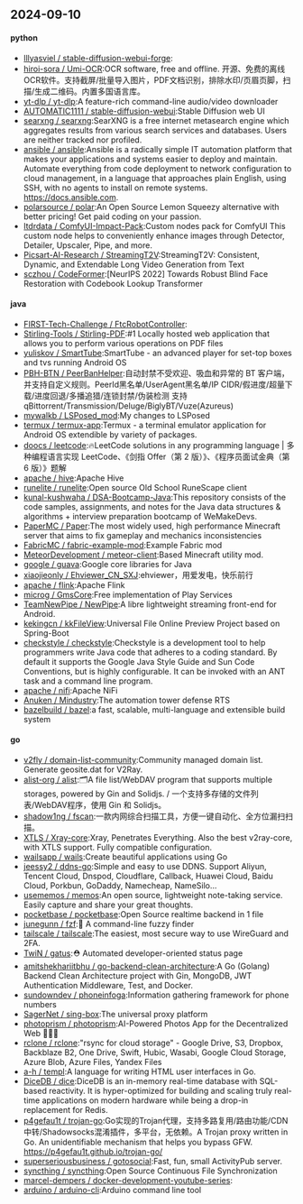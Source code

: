 ## 2024-09-10

#### python
* [lllyasviel / stable-diffusion-webui-forge](https://github.com/lllyasviel/stable-diffusion-webui-forge):
* [hiroi-sora / Umi-OCR](https://github.com/hiroi-sora/Umi-OCR):OCR software, free and offline. 开源、免费的离线OCR软件。支持截屏/批量导入图片，PDF文档识别，排除水印/页眉页脚，扫描/生成二维码。内置多国语言库。
* [yt-dlp / yt-dlp](https://github.com/yt-dlp/yt-dlp):A feature-rich command-line audio/video downloader
* [AUTOMATIC1111 / stable-diffusion-webui](https://github.com/AUTOMATIC1111/stable-diffusion-webui):Stable Diffusion web UI
* [searxng / searxng](https://github.com/searxng/searxng):SearXNG is a free internet metasearch engine which aggregates results from various search services and databases. Users are neither tracked nor profiled.
* [ansible / ansible](https://github.com/ansible/ansible):Ansible is a radically simple IT automation platform that makes your applications and systems easier to deploy and maintain. Automate everything from code deployment to network configuration to cloud management, in a language that approaches plain English, using SSH, with no agents to install on remote systems. https://docs.ansible.com.
* [polarsource / polar](https://github.com/polarsource/polar):An Open Source Lemon Squeezy alternative with better pricing! Get paid coding on your passion.
* [ltdrdata / ComfyUI-Impact-Pack](https://github.com/ltdrdata/ComfyUI-Impact-Pack):Custom nodes pack for ComfyUI This custom node helps to conveniently enhance images through Detector, Detailer, Upscaler, Pipe, and more.
* [Picsart-AI-Research / StreamingT2V](https://github.com/Picsart-AI-Research/StreamingT2V):StreamingT2V: Consistent, Dynamic, and Extendable Long Video Generation from Text
* [sczhou / CodeFormer](https://github.com/sczhou/CodeFormer):[NeurIPS 2022] Towards Robust Blind Face Restoration with Codebook Lookup Transformer

#### java
* [FIRST-Tech-Challenge / FtcRobotController](https://github.com/FIRST-Tech-Challenge/FtcRobotController):
* [Stirling-Tools / Stirling-PDF](https://github.com/Stirling-Tools/Stirling-PDF):#1 Locally hosted web application that allows you to perform various operations on PDF files
* [yuliskov / SmartTube](https://github.com/yuliskov/SmartTube):SmartTube - an advanced player for set-top boxes and tvs running Android OS
* [PBH-BTN / PeerBanHelper](https://github.com/PBH-BTN/PeerBanHelper):自动封禁不受欢迎、吸血和异常的 BT 客户端，并支持自定义规则。PeerId黑名单/UserAgent黑名单/IP CIDR/假进度/超量下载/进度回退/多播追猎/连锁封禁/伪装检测 支持 qBittorrent/Transmission/Deluge/BiglyBT/Vuze(Azureus)
* [mywalkb / LSPosed_mod](https://github.com/mywalkb/LSPosed_mod):My changes to LSPosed
* [termux / termux-app](https://github.com/termux/termux-app):Termux - a terminal emulator application for Android OS extendible by variety of packages.
* [doocs / leetcode](https://github.com/doocs/leetcode):🔥LeetCode solutions in any programming language | 多种编程语言实现 LeetCode、《剑指 Offer（第 2 版）》、《程序员面试金典（第 6 版）》题解
* [apache / hive](https://github.com/apache/hive):Apache Hive
* [runelite / runelite](https://github.com/runelite/runelite):Open source Old School RuneScape client
* [kunal-kushwaha / DSA-Bootcamp-Java](https://github.com/kunal-kushwaha/DSA-Bootcamp-Java):This repository consists of the code samples, assignments, and notes for the Java data structures & algorithms + interview preparation bootcamp of WeMakeDevs.
* [PaperMC / Paper](https://github.com/PaperMC/Paper):The most widely used, high performance Minecraft server that aims to fix gameplay and mechanics inconsistencies
* [FabricMC / fabric-example-mod](https://github.com/FabricMC/fabric-example-mod):Example Fabric mod
* [MeteorDevelopment / meteor-client](https://github.com/MeteorDevelopment/meteor-client):Based Minecraft utility mod.
* [google / guava](https://github.com/google/guava):Google core libraries for Java
* [xiaojieonly / Ehviewer_CN_SXJ](https://github.com/xiaojieonly/Ehviewer_CN_SXJ):ehviewer，用爱发电，快乐前行
* [apache / flink](https://github.com/apache/flink):Apache Flink
* [microg / GmsCore](https://github.com/microg/GmsCore):Free implementation of Play Services
* [TeamNewPipe / NewPipe](https://github.com/TeamNewPipe/NewPipe):A libre lightweight streaming front-end for Android.
* [kekingcn / kkFileView](https://github.com/kekingcn/kkFileView):Universal File Online Preview Project based on Spring-Boot
* [checkstyle / checkstyle](https://github.com/checkstyle/checkstyle):Checkstyle is a development tool to help programmers write Java code that adheres to a coding standard. By default it supports the Google Java Style Guide and Sun Code Conventions, but is highly configurable. It can be invoked with an ANT task and a command line program.
* [apache / nifi](https://github.com/apache/nifi):Apache NiFi
* [Anuken / Mindustry](https://github.com/Anuken/Mindustry):The automation tower defense RTS
* [bazelbuild / bazel](https://github.com/bazelbuild/bazel):a fast, scalable, multi-language and extensible build system

#### go
* [v2fly / domain-list-community](https://github.com/v2fly/domain-list-community):Community managed domain list. Generate geosite.dat for V2Ray.
* [alist-org / alist](https://github.com/alist-org/alist):🗂️A file list/WebDAV program that supports multiple storages, powered by Gin and Solidjs. / 一个支持多存储的文件列表/WebDAV程序，使用 Gin 和 Solidjs。
* [shadow1ng / fscan](https://github.com/shadow1ng/fscan):一款内网综合扫描工具，方便一键自动化、全方位漏扫扫描。
* [XTLS / Xray-core](https://github.com/XTLS/Xray-core):Xray, Penetrates Everything. Also the best v2ray-core, with XTLS support. Fully compatible configuration.
* [wailsapp / wails](https://github.com/wailsapp/wails):Create beautiful applications using Go
* [jeessy2 / ddns-go](https://github.com/jeessy2/ddns-go):Simple and easy to use DDNS. Support Aliyun, Tencent Cloud, Dnspod, Cloudflare, Callback, Huawei Cloud, Baidu Cloud, Porkbun, GoDaddy, Namecheap, NameSilo...
* [usememos / memos](https://github.com/usememos/memos):An open source, lightweight note-taking service. Easily capture and share your great thoughts.
* [pocketbase / pocketbase](https://github.com/pocketbase/pocketbase):Open Source realtime backend in 1 file
* [junegunn / fzf](https://github.com/junegunn/fzf):🌸 A command-line fuzzy finder
* [tailscale / tailscale](https://github.com/tailscale/tailscale):The easiest, most secure way to use WireGuard and 2FA.
* [TwiN / gatus](https://github.com/TwiN/gatus):⛑ Automated developer-oriented status page
* [amitshekhariitbhu / go-backend-clean-architecture](https://github.com/amitshekhariitbhu/go-backend-clean-architecture):A Go (Golang) Backend Clean Architecture project with Gin, MongoDB, JWT Authentication Middleware, Test, and Docker.
* [sundowndev / phoneinfoga](https://github.com/sundowndev/phoneinfoga):Information gathering framework for phone numbers
* [SagerNet / sing-box](https://github.com/SagerNet/sing-box):The universal proxy platform
* [photoprism / photoprism](https://github.com/photoprism/photoprism):AI-Powered Photos App for the Decentralized Web 🌈💎✨
* [rclone / rclone](https://github.com/rclone/rclone):"rsync for cloud storage" - Google Drive, S3, Dropbox, Backblaze B2, One Drive, Swift, Hubic, Wasabi, Google Cloud Storage, Azure Blob, Azure Files, Yandex Files
* [a-h / templ](https://github.com/a-h/templ):A language for writing HTML user interfaces in Go.
* [DiceDB / dice](https://github.com/DiceDB/dice):DiceDB is an in-memory real-time database with SQL-based reactivity. It is hyper-optimized for building and scaling truly real-time applications on modern hardware while being a drop-in replacement for Redis.
* [p4gefau1t / trojan-go](https://github.com/p4gefau1t/trojan-go):Go实现的Trojan代理，支持多路复用/路由功能/CDN中转/Shadowsocks混淆插件，多平台，无依赖。A Trojan proxy written in Go. An unidentifiable mechanism that helps you bypass GFW. https://p4gefau1t.github.io/trojan-go/
* [superseriousbusiness / gotosocial](https://github.com/superseriousbusiness/gotosocial):Fast, fun, small ActivityPub server.
* [syncthing / syncthing](https://github.com/syncthing/syncthing):Open Source Continuous File Synchronization
* [marcel-dempers / docker-development-youtube-series](https://github.com/marcel-dempers/docker-development-youtube-series):
* [arduino / arduino-cli](https://github.com/arduino/arduino-cli):Arduino command line tool
